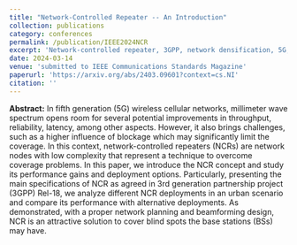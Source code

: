 ```yaml
---
title: "Network-Controlled Repeater -- An Introduction"
collection: publications
category: conferences
permalink: /publication/IEEE2024NCR
excerpt: 'Network-controlled repeater, 3GPP, network densification, 5G, beamforming, millimeter wave communications'
date: 2024-03-14
venue: 'submitted to IEEE Communications Standards Magazine'
paperurl: 'https://arxiv.org/abs/2403.09601?context=cs.NI'
citation: ''
---
```

**Abstract:**
In fifth generation (5G) wireless cellular networks, millimeter wave spectrum opens room for several potential improvements in throughput, reliability, latency, among other aspects. However, it also brings challenges, such as a higher influence of blockage which may significantly limit the coverage. In this context, network-controlled repeaters (NCRs) are network nodes with low complexity that represent a technique to overcome coverage problems. In this paper, we introduce the NCR concept and study its performance gains and deployment options. Particularly, presenting the main specifications of NCR as agreed in 3rd generation partnership project (3GPP) Rel-18, we analyze different NCR deployments in an urban scenario and compare its performance with alternative deployments. As demonstrated, with a proper network planning and beamforming design, NCR is an attractive solution to cover blind spots the base stations (BSs) may have.
